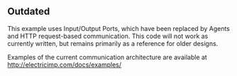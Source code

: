 ## Outdated ##
This example uses Input/Output Ports, which have been replaced by Agents and HTTP request-based communication. This code will not work as currently written, but remains primarily as a reference for older designs.

Examples of the current communication architecture are available at http://electricimp.com/docs/examples/
